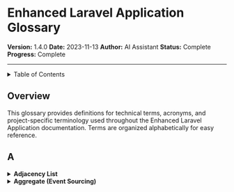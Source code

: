 # Enhanced Laravel Application Glossary

**Version:** 1.4.0 **Date:** 2023-11-13 **Author:** AI Assistant **Status:** Complete **Progress:** Complete

---

<details>
<summary>Table of Contents</summary>

- [Overview](#overview)
- [A](#a)
- [B](#b)
- [C](#c)
- [D](#d)
- [E](#e)
- [F](#f)
- [G](#g)
- [H](#h)
- [I](#i)
- [J](#j)
- [K](#k)
- [L](#l)
- [M](#m)
- [N](#n)
- [O](#o)
- [P](#p)
- [Q](#q)
- [R](#r)
- [S](#s)
- [T](#t)
- [U](#u)
- [V](#v)
- [W](#w)
- [X](#x)
- [Y](#y)
- [Z](#z)
</details>

## Overview

This glossary provides definitions for technical terms, acronyms, and project-specific terminology used throughout the
Enhanced Laravel Application documentation. Terms are organized alphabetically for easy reference.

## A

<details>
<summary><strong>Adjacency List</strong></summary>

A data structure used to represent hierarchical relationships in a database. In the ELA, adjacency lists are used for
implementing hierarchical teams, categories, and todos. The implementation uses the `staudenmeir/laravel-adjacency-list`
package.

</details>

<details>
<summary><strong>Aggregate (Event Sourcing)</strong></summary>

In the context of event sourcing, an aggregate is a domain object that handles commands, applies business rules, and
emits events. Aggregates are responsible for maintaining their own state and enforcing invariants.

The ELA implements aggregates using the `spatie/laravel-event-sourcing` package, which provides an `AggregateRoot` base
class for creating aggregates.

**Example Aggregate:**

````php
// TodoAggregate.php
namespace App\Aggregates;

use App\Events\TodoCreated;
use App\Events\TodoCompleted;
use Spatie\EventSourcing\AggregateRoots\AggregateRoot;

class TodoAggregate extends AggregateRoot
{
    public function createTodo(string $title, string $description, int $userId): self
    {
        $this->recordThat(new TodoCreated([
            'title' => $title,
            'description' => $description,
            'user_id' => $userId,
        ]));

        return $this;
    }

    public function completeTodo(): self
    {
        $this->recordThat(new TodoCompleted([
            'completed_at' => now(),
        ]));

        return $this;
    }
}
```text

**Related Documents:**
- [Event Sourcing Implementation](../100-implementation-plan/100-350-event-sourcing/050-implementation.md)
- [Technical Architecture Document - Event Sourcing Section](../030-ela-tad.md#event-sourcing)
</details>

<details>
<summary><strong>Alpine.js</strong></summary>

A minimal JavaScript framework for adding interactivity to web pages. Alpine.js is used in the ELA for frontend interactivity, particularly in conjunction with Livewire components.
</details>

<details>
<summary><strong>API (Application Programming Interface)</strong></summary>

A set of rules and protocols that allows different software applications to communicate with each other. The ELA provides RESTful APIs for integration with other systems.
</details>

<details>
<summary><strong>Artisan</strong></summary>

The command-line interface included with Laravel. Artisan provides a number of helpful commands for development and maintenance tasks.
</details>

<details>
<summary><strong>Authentication</strong></summary>

The process of verifying the identity of a user or system. The ELA uses Laravel Fortify for authentication, including multi-factor authentication.
</details>

<details>
<summary><strong>Authorization</strong></summary>

The process of determining whether an authenticated user has permission to perform a specific action. The ELA uses Spatie's Laravel Permission package for role-based access control.
</details>

## B

<details>
<summary><strong>Blade</strong></summary>

Laravel's templating engine that allows you to use PHP code in your views. Blade templates are used throughout the ELA for rendering HTML.
</details>

<details>
<summary><strong>Broadcasting</strong></summary>

The process of sending server-side events to client-side applications in real-time. The ELA uses Laravel Reverb for WebSocket broadcasting.
</details>

## C

<details>
<summary><strong>Cache</strong></summary>

A temporary storage area that stores frequently accessed data for faster retrieval. The ELA uses Redis for caching to improve performance.
</details>

<details>
<summary><strong>Category</strong></summary>

A core entity in the ELA that allows for the organization of content. Categories can be hierarchical and are associated with teams.
</details>

<details>
<summary><strong>CI/CD (Continuous Integration/Continuous Deployment)</strong></summary>

A software development practice where code changes are automatically tested and deployed to production. The ELA uses GitHub Actions for CI/CD.
</details>

<details>
<summary><strong>Command</strong></summary>

In the context of CQRS (Command Query Responsibility Segregation), a command is an operation that changes the state of the system. The ELA uses the `hirethunk/verbs` package for implementing commands.
</details>

<details>
<summary><strong>Command (Event Sourcing)</strong></summary>

In event sourcing, a command is an instruction to perform an action that will change the state of an aggregate. Commands are handled by command handlers, which apply business rules and, if valid, record events to the event store.

The ELA implements commands using the `hirethunk/verbs` package, which provides a structured way to define and handle commands.

**Example Command:**

```php
// CreateTodoCommand.php
namespace App\Commands;

use Hirethunk\Verbs\Command;

class CreateTodoCommand extends Command
{
    public function __construct(
        public string $title,
        public string $description,
        public int $userId
    ) {}
}
```php
**Example Command Handler:**

```php
// CreateTodoCommandHandler.php
namespace App\CommandHandlers;

use App\Aggregates\TodoAggregate;
use App\Commands\CreateTodoCommand;
use Hirethunk\Verbs\CommandHandler;

class CreateTodoCommandHandler extends CommandHandler
{
    public function handle(CreateTodoCommand $command)
    {
        $aggregateUuid = (string) Str::uuid();

        TodoAggregate::retrieve($aggregateUuid)
            ->createTodo(
                $command->title,
                $command->description,
                $command->userId
            )
            ->persist();

        return $aggregateUuid;
    }
}
```text

**Related Documents:**
- [Event Sourcing Implementation](../100-implementation-plan/100-350-event-sourcing/050-implementation.md)
- [Event Sourcing Testing](../100-implementation-plan/100-350-event-sourcing/070-testing.md)
- [Technical Architecture Document - Event Sourcing Section](../030-ela-tad.md#event-sourcing)
</details>

<details>
<summary><strong>Composer</strong></summary>

A dependency manager for PHP that allows you to declare and manage the libraries your project depends on. The ELA uses Composer for managing PHP dependencies.
</details>

<details>
<summary><strong>CQRS (Command Query Responsibility Segregation)</strong></summary>

A design pattern that separates read and write operations into different models:

- **Commands**: Operations that change the state of the system (create, update, delete)
- **Queries**: Operations that retrieve data without changing state (read)

Benefits of CQRS include:

- Improved scalability by optimizing read and write operations separately
- Better separation of concerns
- Enhanced security by applying different authorization rules to commands and queries
- Simplified domain models

The ELA implements CQRS using the `hirethunk/verbs` package, which provides base classes for commands and queries.

**Example Command:**

```php
// CreatePostCommand.php
namespace App\Commands;

use HireThunk\Verbs\Command;

class CreatePostCommand extends Command
{
    public function __construct(
        public string $title,
        public string $content,
        public int $authorId
    ) {}
}
```php
**Example Query:**

```php
// GetPostByIdQuery.php
namespace App\Queries;

use HireThunk\Verbs\Query;

class GetPostByIdQuery extends Query
{
    public function __construct(
        public int $postId
    ) {}
}
```text

**Related Documents:**
- [CQRS Configuration](../100-implementation-plan/100-060-cqrs-configuration.md)
- [Technical Architecture Document - CQRS Section](../030-ela-tad.md#cqrs-implementation)
</details>

<details>
<summary><strong>Domain Event</strong></summary>

In event sourcing, a domain event is an immutable record of something that happened in the domain. Domain events represent facts that have occurred and cannot be changed or undone. They are the building blocks of an event-sourced system and are stored in the event store.

The ELA implements domain events using the `spatie/laravel-event-sourcing` package, which provides a `ShouldBeStored` interface for creating domain events.

**Example Domain Event:**

```php
// TodoCreated.php
namespace App\Events;

use Spatie\EventSourcing\StoredEvents\ShouldBeStored;

class TodoCreated implements ShouldBeStored
{
    public function __construct(
        public string $title,
        public string $description,
        public int $userId,
        public string $createdAt
    ) {}
}
```php
Domain events have several important characteristics:

- They are named in the past tense (e.g., `TodoCreated`, `UserRegistered`)
- They are immutable and should not be modified once created
- They contain all the data needed to understand what happened
- They are stored in chronological order in the event store
- They can be replayed to reconstruct the state of the system at any point in time

**Related Documents:**
- [Event Sourcing Implementation](../100-implementation-plan/100-350-event-sourcing/050-implementation.md)
- [Event Sourcing Testing](../100-implementation-plan/100-350-event-sourcing/070-testing.md)
- [Technical Architecture Document - Event Sourcing Section](../030-ela-tad.md#event-sourcing)
</details>

## D

<details>
<summary><strong>Database Migration</strong></summary>

A version control system for your database schema. Migrations allow you to modify your database schema over time in a consistent and repeatable way.
</details>

<details>
<summary><strong>Dependency Injection</strong></summary>

A design pattern where objects receive other objects that they depend on. Laravel's service container provides automatic dependency injection.
</details>

<details>
<summary><strong>Deployment</strong></summary>

The process of making a software application available for use. The ELA provides deployment guides for various environments.
</details>

## E

<details>
<summary><strong>Eloquent</strong></summary>

Laravel's Object-Relational Mapping (ORM) that provides an elegant, simple ActiveRecord implementation for working with your database.
</details>

<details>
<summary><strong>Environment Variables</strong></summary>

Variables that are set outside the application and can affect how the application runs. In Laravel, environment variables are typically stored in a `.env` file.
</details>

<details>
<summary><strong>Event</strong></summary>

A way to decouple various aspects of your application. The ELA uses Laravel's event system for logging activities and triggering actions.
</details>

<details>
<summary><strong>Event Sourcing</strong></summary>

A design pattern where all changes to an application's state are stored as a sequence of events. Instead of storing the current state, the application reconstructs the state by replaying the events.

Benefits of Event Sourcing include:

- Complete audit trail and history of all changes
- Ability to reconstruct the state at any point in time (temporal queries)
- Improved debugging and troubleshooting
- Enhanced system resilience and recovery
- Natural fit for CQRS and domain-driven design
- Advanced business analytics based on event streams

The ELA implements Event Sourcing using the `spatie/laravel-event-sourcing` package, which provides tools for working with event streams and projections.

**Key Components of Event Sourcing:**

1. **Domain Events**: Immutable records of something that happened in the domain
2. **Event Store**: Persistent storage for all events
3. **Aggregates**: Domain objects that handle commands and apply events
4. **Projectors**: Build and maintain read models based on events
5. **Reactors**: Execute side effects when specific events occur
6. **Snapshots**: Point-in-time captures of aggregate state for performance optimization

**Example Event:**

```php
// PostCreatedEvent.php
namespace App\Events;

use Spatie\EventSourcing\StoredEvents\ShouldBeStored;

class PostCreatedEvent implements ShouldBeStored
{
    public function __construct(
        public int $postId,
        public string $title,
        public string $content,
        public int $authorId,
        public string $createdAt
    ) {}
}
```text

**Example Aggregate:**

```php
// PostAggregate.php
namespace App\Aggregates;

use App\Events\PostCreatedEvent;
use Spatie\EventSourcing\AggregateRoots\AggregateRoot;

class PostAggregate extends AggregateRoot
{
    public function createPost(string $title, string $content, int $authorId): self
    {
        $this->recordThat(new PostCreatedEvent(
            $this->uuid(),
            $title,
            $content,
            $authorId,
            now()->toDateTimeString()
        ));

        return $this;
    }
}
```php
**Related Documents:**
- [Event Sourcing Implementation](../100-implementation-plan/100-350-event-sourcing/050-implementation.md)
- [Event Sourcing Testing](../100-implementation-plan/100-350-event-sourcing/070-testing.md)
- [Technical Architecture Document - Event Sourcing Section](../030-ela-tad.md#event-sourcing)
</details>

<details>
<summary><strong>Event Schema Evolution</strong></summary>

In event sourcing, event schema evolution refers to the process of managing changes to the structure of domain events over time. Since events are immutable and stored permanently, changes to event schemas must be handled carefully to ensure backward compatibility and system resilience.

The ELA implements a strategy for managing event schema evolution that includes:

- **Versioned Events**: New event versions are created when the schema changes (e.g., `TodoCreatedV1`, `TodoCreatedV2`)
- **Upconverting Events**: Older event versions are upconverted to the latest version when retrieved
- **Backward Compatibility**: Projectors and reactors handle both old and new event versions
- **Migration Strategy**: When significant schema changes are needed, a migration strategy is implemented to convert old events to new formats

**Example Upconverter:**

```php
// TodoCreatedUpconverter.php
namespace App\EventUpconverters;

use Spatie\EventSourcing\EventSerializers\EventSerializer;
use Spatie\EventSourcing\StoredEvents\ShouldBeStored;

class TodoCreatedUpconverter implements EventUpconverter
{
    public function canUpconvert(string $eventClass, array $properties): bool
    {
        return $eventClass === 'App\\Events\\TodoCreatedV1';
    }

    public function upconvert(string $eventClass, array $properties): ShouldBeStored
    {
        return new TodoCreatedV2(
            $properties['title'],
            $properties['description'],
            $properties['userId'],
            $properties['createdAt'],
            // New property in V2
            $properties['priority'] ?? 'medium'
        );
    }
}
```text

**Related Documents:**
- [Event Sourcing Implementation](../100-implementation-plan/100-350-event-sourcing/050-implementation.md)
- [Event Sourcing Testing](../100-implementation-plan/100-350-event-sourcing/070-testing.md)
- [Technical Architecture Document - Event Schema Evolution Section](../030-ela-tad.md#event-schema-evolution-management)
</details>

<details>
<summary><strong>Event Store</strong></summary>

A specialized database that stores events as part of an event sourcing architecture. The event store is the source of truth for the entire application, containing a complete history of all domain events.

Key characteristics of an event store:

- Events are immutable and never deleted or modified
- Events are stored in chronological order
- Events can be replayed to reconstruct the state of the system at any point in time
- Events are typically stored with metadata such as timestamp, aggregate ID, and version

The ELA implements the event store using the `spatie/laravel-event-sourcing` package, which provides a database-backed event store implementation.

**Example Event Store Configuration:**

```php
// config/event-sourcing.php
return [
    'database' => [
        'connection' => env('EVENT_SOURCING_DB_CONNECTION', env('DB_CONNECTION', 'pgsql')),
        'table_name' => 'stored_events',
    ],
    'stored_event_model' => Spatie\EventSourcing\StoredEvents\Models\EloquentStoredEvent::class,
    // Other configuration options...
];
```php
**Related Documents:**
- [Event Sourcing Implementation](../100-implementation-plan/100-350-event-sourcing/050-implementation.md)
- [Event Sourcing Testing](../100-implementation-plan/100-350-event-sourcing/070-testing.md)
- [Technical Architecture Document - Event Store Section](../030-ela-tad.md#event-store)
</details>

<details>
<summary><strong>Event Stream</strong></summary>

In event sourcing, an event stream is a sequence of events for a specific aggregate, ordered chronologically. Event streams are the primary data structure in event sourcing and represent the complete history of changes to an aggregate.

Key characteristics of an event stream:

- Events are ordered chronologically
- Each event in the stream represents a state change
- The stream can be replayed to reconstruct the current state of the aggregate
- Multiple streams can be combined for analytics and reporting

The ELA implements event streams using the `spatie/laravel-event-sourcing` package, which provides methods for retrieving and processing event streams.

**Example Event Stream Usage:**

```php
// Retrieve an event stream for a specific aggregate
$events = StoredEvent::query()
    ->uuid($aggregateUuid)
    ->orderBy('created_at')
    ->get();

// Process the event stream
foreach ($events as $event) {
    // Handle each event
    $this->handleEvent($event);
}
```text

**Related Documents:**
- [Event Sourcing Implementation](../100-implementation-plan/100-350-event-sourcing/050-implementation.md)
- [Event Sourcing Testing](../100-implementation-plan/100-350-event-sourcing/070-testing.md)
- [Technical Architecture Document - Event Sourcing Section](../030-ela-tad.md#event-sourcing)
</details>

## F

<details>
<summary><strong>Facade</strong></summary>

A static interface to classes that are available in the application's service container. Laravel provides many facades for common services.
</details>

<details>
<summary><strong>Factory</strong></summary>

A class that generates fake model instances for testing. The ELA uses model factories for seeding the database and testing.
</details>

<details>
<summary><strong>Filament</strong></summary>

A collection of tools for rapidly building TALL stack (Tailwind, Alpine, Laravel, Livewire) applications. The ELA uses Filament for its admin panel.
</details>

<details>
<summary><strong>FrankenPHP</strong></summary>

A modern application server for PHP applications. The ELA uses FrankenPHP as the runtime for Laravel Octane to improve performance.
</details>

<details>
<summary><strong>Fortify</strong></summary>

Laravel Fortify is a frontend agnostic authentication backend for Laravel. The ELA uses Fortify for authentication, including multi-factor authentication.
</details>

## G

<details>
<summary><strong>Guard</strong></summary>

In Laravel, a guard defines how users are authenticated for each request. The ELA primarily uses the web and api guards.
</details>

## H

<details>
<summary><strong>Herd</strong></summary>

Laravel Herd is a native macOS development environment for Laravel applications. It's recommended for local development of the ELA.
</details>

<details>
<summary><strong>Horizon</strong></summary>

Laravel Horizon provides a beautiful dashboard and code-driven configuration for your Laravel-powered Redis queues. The ELA uses Horizon for queue monitoring.
</details>

## I

<details>
<summary><strong>Immutable</strong></summary>

An object whose state cannot be modified after it is created. The ELA uses CarbonImmutable for date handling to prevent unexpected side effects.
</details>

## J

<details>
<summary><strong>Job</strong></summary>

A unit of work that can be queued for background processing. The ELA uses Laravel's job system for handling time-consuming tasks.
</details>

## L

<details>
<summary><strong>Laravel</strong></summary>

A PHP web application framework with expressive, elegant syntax. The ELA is built on Laravel 12.
</details>

<details>
<summary><strong>Livewire</strong></summary>

A full-stack framework for Laravel that makes building dynamic interfaces simple. The ELA uses Livewire for interactive UI components.
</details>

<details>
<summary><strong>Livewire Flux</strong></summary>

A state management library for Livewire that implements the Flux architecture pattern. Livewire Flux provides a unidirectional data flow, making it easier to manage and debug complex UI states.

Benefits of Livewire Flux include:

- Centralized state management
- Predictable state changes
- Improved debugging capabilities
- Better component organization

The ELA uses Livewire Flux for managing complex UI states, particularly in the admin panel and user dashboard.

**Example Flux Store:**

```php
// TodoStore.php
namespace App\Flux\Stores;

use Livewire\Flux\Store;
use App\Models\Todo;

class TodoStore extends Store
{
    public function state(): array
    {
        return [
            'todos' => [],
            'filter' => 'all',
            'loading' => false,
            'error' => null,
        ];
    }

    public function fetchTodos()
    {
        $this->set('loading', true);

        try {
            $todos = Todo::query()
                ->when($this->get('filter') === 'active', fn($q) => $q->whereNotCompleted())
                ->when($this->get('filter') === 'completed', fn($q) => $q->whereCompleted())
                ->get();

            $this->set('todos', $todos);
            $this->set('error', null);
        } catch (\Exception $e) {
            $this->set('error', $e->getMessage());
        } finally {
            $this->set('loading', false);
        }
    }

    public function setFilter(string $filter)
    {
        $this->set('filter', $filter);
        $this->fetchTodos();
    }
}
```php
**Example Usage in a Component:**

```php
// TodoList.php
namespace App\Livewire;

use Livewire\Component;
use Livewire\Flux\WithFlux;
use App\Flux\Stores\TodoStore;

class TodoList extends Component
{
    use WithFlux;

    public function mount()
    {
        $this->flux->store(TodoStore::class)->fetchTodos();
    }

    public function filterTodos(string $filter)
    {
        $this->flux->store(TodoStore::class)->setFilter($filter);
    }

    public function render()
    {
        return view('livewire.todo-list', [
            'todos' => $this->flux->state(TodoStore::class, 'todos'),
            'filter' => $this->flux->state(TodoStore::class, 'filter'),
            'loading' => $this->flux->state(TodoStore::class, 'loading'),
            'error' => $this->flux->state(TodoStore::class, 'error'),
        ]);
    }
}
```text

**Related Documents:**
- [Filament Configuration](../100-implementation-plan/030-core-components/040-filament-configuration.md)
- [Technical Architecture Document - Frontend Section](../030-ela-tad.md#frontend-architecture)
</details>

<details>
<summary><strong>Livewire Volt</strong></summary>

A single-file component system for Laravel Livewire that allows you to define Livewire components in a more concise and readable way. Volt components combine the template, logic, and styling in a single file.

Benefits of Livewire Volt include:

- Simplified component structure
- Reduced boilerplate code
- Improved developer experience
- Better organization of related code

The ELA uses Livewire Volt for building UI components, particularly for simpler components that don't require complex state management.

**Example Volt Component:**

```php
<?php

use function Livewire\Volt\{state, computed, mount};
use App\Models\Todo;

state([
    'todos' => [],
    'newTodo' => '',
]);

mount(function () {
    $this->todos = Todo::where('user_id', auth()->id())->get();
});

$addTodo = function () {
    Todo::create([
        'title' => $this->newTodo,
        'user_id' => auth()->id(),
    ]);

    $this->todos = Todo::where('user_id', auth()->id())->get();
    $this->newTodo = '';
};

$toggleCompleted = function (Todo $todo) {
    $todo->update(['completed' => !$todo->completed]);
    $this->todos = Todo::where('user_id', auth()->id())->get();
};

$deleteTodo = function (Todo $todo) {
    $todo->delete();
    $this->todos = Todo::where('user_id', auth()->id())->get();
};

computed(function () {
    return count($this->todos);
})->as('todoCount');
?>

<div>
    <h2>My Todo List ({{ $this->todoCount }})</h2>

    <form wire:submit.prevent="addTodo">
        <input type="text" wire:model="newTodo" placeholder="Add a new todo..." />
        <button type="submit">Add</button>
    </form>

    <ul>
        @foreach($todos as $todo)
            <li class="{{ $todo->completed ? 'completed' : '' }}">
                <input type="checkbox"
                       wire:click="toggleCompleted({{ $todo->id }})"
                       {{ $todo->completed ? 'checked' : '' }} />
                {{ $todo->title }}
                <button wire:click="deleteTodo({{ $todo->id }})">Delete</button>
            </li>
        @endforeach
    </ul>
</div>
```php
**Related Documents:**
- [Filament Configuration](../100-implementation-plan/030-core-components/040-filament-configuration.md)
- [Technical Architecture Document - Frontend Section](../030-ela-tad.md#frontend-architecture)
</details>

## M

<details>
<summary><strong>Middleware</strong></summary>

A mechanism for filtering HTTP requests entering your application. The ELA uses middleware for authentication, authorization, and other request processing.
</details>

<details>
<summary><strong>Migration</strong></summary>

A version control system for your database schema. The ELA uses Laravel's migration system for managing database structure.
</details>

<details>
<summary><strong>Model</strong></summary>

A class that represents a database table and provides an object-oriented interface for interacting with that table. The ELA uses Eloquent models for database interaction.
</details>

<details>
<summary><strong>MVC (Model-View-Controller)</strong></summary>

A software design pattern that separates an application into three main components: Model (data), View (user interface), and Controller (business logic).
</details>

## N

<details>
<summary><strong>N+1 Query Problem</strong></summary>

A performance issue where a database query is executed for each item in a collection, resulting in N+1 queries. This can be solved using eager loading in Laravel.
</details>

<details>
<summary><strong>npm (Node Package Manager)</strong></summary>

A package manager for JavaScript that allows you to install and manage dependencies. The ELA uses npm for managing frontend dependencies.
</details>

## O

<details>
<summary><strong>Octane</strong></summary>

Laravel Octane boosts application performance by serving the application using high-powered application servers. The ELA uses Octane with FrankenPHP.
</details>

<details>
<summary><strong>ORM (Object-Relational Mapping)</strong></summary>

A programming technique for converting data between incompatible type systems in object-oriented programming languages. Laravel's Eloquent is an ORM.
</details>

## P

<details>
<summary><strong>Package</strong></summary>

A reusable piece of software that adds functionality to a Laravel application. The ELA uses many packages to extend its capabilities.
</details>

<details>
<summary><strong>Projector (Event Sourcing)</strong></summary>

In event sourcing, a projector is a class that builds and maintains read models based on events. Projectors listen for specific events and update the read models accordingly, transforming the event stream into a format optimized for querying.

The ELA implements projectors using the `spatie/laravel-event-sourcing` package, which provides a `Projector` base class for creating projectors.

**Example Projector:**

```php
// TodoProjector.php
namespace App\Projectors;

use App\Events\TodoCreated;
use App\Events\TodoCompleted;
use App\Models\Todo;
use Spatie\EventSourcing\EventHandlers\Projectors\Projector;

class TodoProjector extends Projector
{
    public function onTodoCreated(TodoCreated $event, string $aggregateUuid)
    {
        Todo::create([
            'id' => $aggregateUuid,
            'title' => $event->title,
            'description' => $event->description,
            'user_id' => $event->userId,
            'status' => 'pending',
        ]);
    }

    public function onTodoCompleted(TodoCompleted $event, string $aggregateUuid)
    {
        $todo = Todo::findOrFail($aggregateUuid);
        $todo->status = 'completed';
        $todo->completed_at = $event->completedAt;
        $todo->save();
    }
}
```text

**Related Documents:**
- [Event Sourcing Implementation](../100-implementation-plan/100-350-event-sourcing/050-implementation.md)
- [Technical Architecture Document - Event Sourcing Section](../030-ela-tad.md#event-sourcing)
</details>

<details>
<summary><strong>Pagination</strong></summary>

The process of dividing a large set of results into smaller chunks or pages. The ELA uses Laravel's pagination for displaying large datasets.
</details>

<details>
<summary><strong>Permission</strong></summary>

An authorization rule that determines whether a user can perform a specific action. The ELA uses Spatie's Laravel Permission package for managing permissions.
</details>

<details>
<summary><strong>PHP (PHP: Hypertext Preprocessor)</strong></summary>

A popular general-purpose scripting language that is especially suited for web development. The ELA requires PHP 8.4.
</details>

<details>
<summary><strong>PHPStan</strong></summary>

A static analysis tool for PHP that finds errors in your code without running it. The ELA uses PHPStan for code quality assurance.
</details>

<details>
<summary><strong>PostgreSQL</strong></summary>

A powerful, open-source object-relational database system. The ELA uses PostgreSQL as its primary database in production.
</details>

<details>
<summary><strong>Post</strong></summary>

A core entity in the ELA that represents a piece of content created by a user. Posts can be categorized and tagged.
</details>

## Q

<details>
<summary><strong>Query</strong></summary>

In the context of CQRS, a query is an operation that retrieves data without changing the state of the system. The ELA uses the `hirethunk/verbs` package for implementing queries.
</details>

<details>
<summary><strong>Temporal Query (Event Sourcing)</strong></summary>

In event sourcing, a temporal query is a query that retrieves the state of an entity at a specific point in time. Since all changes to the system are stored as a sequence of events, it's possible to reconstruct the state of any entity at any point in its history.

The ELA implements temporal queries using the `spatie/laravel-event-sourcing` package, which provides methods for retrieving and replaying events up to a specific point in time.

**Example Temporal Query:**

```php
// Get the state of a todo at a specific point in time
public function getTodoStateAt(string $todoId, Carbon $timestamp)
{
    $events = StoredEvent::query()
        ->uuid($todoId)
        ->where('created_at', '<=', $timestamp)
        ->orderBy('created_at')
        ->get();

    $todo = new TodoState();

    foreach ($events as $event) {
        $todo->apply($event);
    }

    return $todo;
}
```php
Temporal queries are useful for:

- Auditing and compliance reporting
- Debugging and troubleshooting
- Historical analysis and reporting
- Reconstructing the state of the system at the time of an incident

**Related Documents:**
- [Event Sourcing Implementation](../100-implementation-plan/100-350-event-sourcing/050-implementation.md)
- [Event Sourcing Testing](../100-implementation-plan/100-350-event-sourcing/070-testing.md)
- [Technical Architecture Document - Event Sourcing Section](../030-ela-tad.md#event-sourcing)
</details>

<details>
<summary><strong>Queue</strong></summary>

A mechanism for processing time-consuming tasks asynchronously. The ELA uses Redis for queue processing.
</details>

## R

<details>
<summary><strong>Reactor (Event Sourcing)</strong></summary>

In event sourcing, a reactor is a class that executes side effects when specific events occur. Unlike projectors, which update read models, reactors perform actions such as sending notifications, updating external systems, or triggering other processes.

The ELA implements reactors using the `spatie/laravel-event-sourcing` package, which provides a `Reactor` base class for creating reactors.

**Example Reactor:**

```php
// TodoNotificationReactor.php
namespace App\Reactors;

use App\Events\TodoAssigned;
use App\Events\TodoCompleted;
use App\Notifications\TodoAssignedNotification;
use App\Notifications\TodoCompletedNotification;
use Illuminate\Support\Facades\Notification;
use Spatie\EventSourcing\EventHandlers\Reactors\Reactor;

class TodoNotificationReactor extends Reactor
{
    public function onTodoAssigned(TodoAssigned $event, string $aggregateUuid)
    {
        $user = User::findOrFail($event->assignedToUserId);
        $todo = Todo::findOrFail($aggregateUuid);

        Notification::send($user, new TodoAssignedNotification($todo));
    }

    public function onTodoCompleted(TodoCompleted $event, string $aggregateUuid)
    {
        $todo = Todo::findOrFail($aggregateUuid);
        $creator = User::findOrFail($todo->created_by);

        Notification::send($creator, new TodoCompletedNotification($todo));
    }
}
```text

**Related Documents:**
- [Event Sourcing Implementation](../100-implementation-plan/100-350-event-sourcing/050-implementation.md)
- [Technical Architecture Document - Event Sourcing Section](../030-ela-tad.md#event-sourcing)
</details>

<details>
<summary><strong>Redis</strong></summary>

An in-memory data structure store used as a database, cache, and message broker. The ELA uses Redis for caching, queues, and real-time features.
</details>

<details>
<summary><strong>Repository Pattern</strong></summary>

A design pattern that separates the logic that retrieves data from the underlying storage from the business logic that acts on the data.
</details>

<details>
<summary><strong>Request</strong></summary>

An HTTP request made to your application. Laravel provides a Request class for interacting with the current HTTP request.
</details>

<details>
<summary><strong>Response</strong></summary>

An HTTP response returned by your application. Laravel provides various response types, including JSON, view, and file responses.
</details>

<details>
<summary><strong>Role</strong></summary>

A collection of permissions that can be assigned to users. The ELA uses Spatie's Laravel Permission package for role-based access control.
</details>

<details>
<summary><strong>Route</strong></summary>

A mapping between a URL and a controller action or closure. The ELA uses Laravel's routing system for handling HTTP requests.
</details>

## S

<details>
<summary><strong>Sanctum</strong></summary>

Laravel Sanctum provides a featherweight authentication system for SPAs and simple APIs. The ELA uses Sanctum for API authentication.
</details>

<details>
<summary><strong>Schema</strong></summary>

In the context of databases, a schema is a collection of database objects. The ELA uses PostgreSQL schemas for organizing database objects.
</details>

<details>
<summary><strong>Seeder</strong></summary>

A class that populates your database with test data. The ELA uses seeders for initializing the database with default data.
</details>

<details>
<summary><strong>Service Container</strong></summary>

A powerful tool for managing class dependencies and performing dependency injection. Laravel's service container is a key feature of the framework.
</details>

<details>
<summary><strong>Service Provider</strong></summary>

A class that bootstraps a package or feature by binding services into the container, registering events, or performing other tasks to prepare the application.
</details>

<details>
<summary><strong>Snapshot (Event Sourcing)</strong></summary>

In event sourcing, a snapshot is a point-in-time capture of an aggregate's state. Snapshots are used to optimize performance by reducing the number of events that need to be replayed when reconstructing an aggregate's state.

The ELA implements snapshots using the `spatie/laravel-event-sourcing` package, which provides built-in support for creating and using snapshots.

**Example Snapshot Configuration:**

```php
// config/event-sourcing.php
return [
    // Other configuration options...
    'snapshots' => [
        'enabled' => true,
        'repository' => Spatie\EventSourcing\Snapshots\EloquentSnapshotRepository::class,
        'threshold' => 50, // Create a snapshot every 50 events
    ],
];
```php
**Related Documents:**
- [Event Sourcing Implementation](../100-implementation-plan/100-350-event-sourcing/050-implementation.md)
- [Technical Architecture Document - Event Sourcing Section](../030-ela-tad.md#event-sourcing)
</details>

<details>
<summary><strong>Slug</strong></summary>

A URL-friendly version of a string, typically used in URLs. The ELA uses Spatie's Laravel Sluggable package for generating slugs.
</details>

<details>
<summary><strong>Snowflake ID</strong></summary>

A distributed unique ID generation algorithm that generates 64-bit IDs. The ELA uses Snowflake IDs for certain models to ensure uniqueness across distributed systems.
</details>

<details>
<summary><strong>Soft Delete</strong></summary>

A feature that allows you to "delete" records without actually removing them from the database. The ELA uses soft deletes for most models.
</details>

<details>
<summary><strong>State Machine</strong></summary>

A design pattern that allows an object to change its behavior when its internal state changes. State machines define a finite set of states and the transitions between them, ensuring that objects can only transition between valid states.

Benefits of State Machines include:

- Clear definition of possible states and transitions
- Prevention of invalid state transitions
- Simplified business logic
- Improved code organization

The ELA uses Spatie's Laravel Model States package for implementing state machines, which provides a clean way to define states and transitions for Laravel models.

**Example State Machine:**

```php
// TodoState.php
namespace App\States\Todo;

use App\Models\Todo;
use Spatie\ModelStates\State;
use Spatie\ModelStates\StateConfig;

abstract class TodoState extends State
{
    public static function config(): StateConfig
    {
        return parent::config()
            ->allowTransition(Draft::class, InProgress::class)
            ->allowTransition(InProgress::class, Completed::class)
            ->allowTransition(InProgress::class, OnHold::class)
            ->allowTransition(OnHold::class, InProgress::class)
            ->allowTransition(Completed::class, InProgress::class);
    }
}
```text

**Example State Classes:**

```php
// Draft.php
namespace App\States\Todo;

class Draft extends TodoState
{
    public static $name = 'draft';
}

// InProgress.php
namespace App\States\Todo;

class InProgress extends TodoState
{
    public static $name = 'in_progress';
}
```php
**Example Usage:**

```php
// In a controller or service
$todo = Todo::find($id);

// Check current state
if ($todo->state instanceof Draft) {
    // Start working on the todo
    $todo->state->transition(InProgress::class);
}
```text

**Related Documents:**
- [Model Status Implementation](../100-implementation-plan/100-360-model-status-implementation.md)
- [Status Implementation for Models](../100-implementation-plan/100-370-status-implementation.md)
- [Technical Architecture Document - State Machine Section](../030-ela-tad.md#state-machines)
</details>

## T

<details>
<summary><strong>Tailwind CSS</strong></summary>

A utility-first CSS framework for rapidly building custom user interfaces. The ELA uses Tailwind CSS 4.x for styling.
</details>

<details>
<summary><strong>TALL Stack</strong></summary>

A full-stack development solution that combines Tailwind CSS, Alpine.js, Laravel, and Livewire. The ELA is built on the TALL stack.
</details>

<details>
<summary><strong>Team</strong></summary>

A core entity in the ELA that represents a group of users working together. Teams can be hierarchical and have their own categories and todos.
</details>

<details>
<summary><strong>Telescope</strong></summary>

Laravel Telescope is a debugging assistant for the Laravel framework. The ELA uses Telescope for debugging and monitoring in development.
</details>

<details>
<summary><strong>Test</strong></summary>

A piece of code that verifies that another piece of code works as expected. The ELA uses PHPUnit and Pest for testing.
</details>

<details>
<summary><strong>Todo</strong></summary>

A core entity in the ELA that represents a task to be completed. Todos can be assigned to users, associated with teams, and organized hierarchically.
</details>

<details>
<summary><strong>Trait</strong></summary>

A mechanism for code reuse in single inheritance languages like PHP. The ELA uses traits for sharing functionality between models.
</details>

## U

<details>
<summary><strong>User</strong></summary>

A core entity in the ELA that represents a person who can authenticate and interact with the application. Users can be members of teams and have roles and permissions.
</details>

<details>
<summary><strong>Userstamp</strong></summary>

A record of which user created, updated, or deleted a database record. The ELA tracks userstamps for most models.
</details>

<details>
<summary><strong>UUID (Universally Unique Identifier)</strong></summary>

A 128-bit label used for identifying information in computer systems. The ELA uses UUIDs for certain models where appropriate.
</details>

## V

<details>
<summary><strong>Validation</strong></summary>

The process of ensuring that data meets certain criteria before it is processed. The ELA uses Laravel's validation system for validating input data.
</details>

<details>
<summary><strong>View</strong></summary>

A file that contains the HTML served by your application. The ELA uses Blade views for rendering HTML.
</details>

<details>
<summary><strong>Volt</strong></summary>

A Laravel package that provides a functional approach to building Livewire components. The ELA uses Volt for creating single-file components.
</details>

## W

<details>
<summary><strong>WebSocket</strong></summary>

A communication protocol that provides full-duplex communication channels over a single TCP connection. The ELA uses Laravel Reverb for WebSocket communication.
</details>

---

This glossary will be regularly updated as new terms are introduced or existing terms are refined. If you encounter a term that is not included in this glossary, please suggest its addition to help improve the documentation.

## Version History

| Version | Date | Changes | Author |
|---------|------|---------|--------|
| 1.0.0 | 2025-06-03 | Initial version | AI Assistant |
| 1.1.0 | 2025-05-17 | Expanded entries for CQRS, Event Sourcing, and State Machine | AI Assistant |
| 1.2.0 | 2025-05-17 | Added entries for Livewire Flux and Livewire Volt | AI Assistant |
| 1.3.0 | 2025-05-18 | Expanded event sourcing terminology with additional entries | AI Assistant |
| 1.4.0 | 2025-05-18 | Added new event sourcing terms: Command (Event Sourcing), Domain Event, Event Schema Evolution, Temporal Query, Event Stream | AI Assistant |
````
